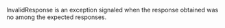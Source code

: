 InvalidResponse is an exception signaled when the response obtained was no among the expected responses.